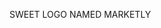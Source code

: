 SWEET LOGO NAMED MARKETLY
<!DOCTYPE html>
<html>
<head>
    <title>Marketing App Logo</title>
    <style>
        .logo-container {
            padding: 40px;
            background: linear-gradient(45deg, #6366f1, #3b82f6);
            border-radius: 20px;
            display: inline-block;
            box-shadow: 0 10px 30px rgba(99, 102, 241, 0.3);
            position: relative;
            overflow: hidden;
        }

        .logo {
            width: 180px;
            height: 180px;
            position: relative;
            animation: float 3s ease-in-out infinite;
        }

        /* Main Logo Symbol */
        .cube {
            position: absolute;
            width: 60px;
            height: 60px;
            background: rgba(255, 255, 255, 0.9);
            transform: rotate(45deg);
            top: 40px;
            left: 60px;
            border-radius: 12px;
            box-shadow: 0 5px 15px rgba(0,0,0,0.1);
        }

        .cube::before {
            content: '';
            position: absolute;
            width: 100%;
            height: 100%;
            background: rgba(255, 255, 255, 0.6);
            transform: translateX(30px) translateY(-30px) rotate(45deg);
            border-radius: 12px;
        }

        /* Surrounding Elements */
        .nodes {
            position: absolute;
            width: 100%;
            height: 100%;
        }

        .node {
            position: absolute;
            width: 20px;
            height: 20px;
            background: #fff;
            border-radius: 50%;
            animation: pulse 2s infinite;
        }

        .node:nth-child(1) { top: 20px; left: 80px; }
        .node:nth-child(2) { top: 80px; left: 20px; }
        .node:nth-child(3) { top: 80px; right: 20px; }
        .node:nth-child(4) { bottom: 20px; left: 80px; }

        .connections {
            position: absolute;
            width: 100%;
            height: 100%;
            stroke: white;
            stroke-width: 2;
            fill: none;
        }

        /* Text Element */
        .logo-text {
            position: absolute;
            bottom: -25px;
            left: 50%;
            transform: translateX(-50%);
            color: white;
            font-family: 'Arial', sans-serif;
            font-weight: bold;
            font-size: 1.4em;
            text-shadow: 0 2px 4px rgba(0,0,0,0.2);
            letter-spacing: 2px;
            background: linear-gradient(45deg, #fff, #e0e7ff);
            -webkit-background-clip: text;
            -webkit-text-fill-color: transparent;
        }

        /* Animations */
        @keyframes float {
            0%, 100% { transform: translateY(0); }
            50% { transform: translateY(-10px); }
        }

        @keyframes pulse {
            0%, 100% { transform: scale(1); opacity: 0.8; }
            50% { transform: scale(1.2); opacity: 1; }
        }

        .logo-container::after {
            content: '';
            position: absolute;
            width: 200%;
            height: 200%;
            background: radial-gradient(circle, rgba(255,255,255,0.1) 0%, rgba(255,255,255,0) 70%);
            top: -50%;
            left: -50%;
            animation: glow 4s linear infinite;
        }

        @keyframes glow {
            0% { transform: rotate(0deg); }
            100% { transform: rotate(360deg); }
        }
    </style>
</head>
<body>
    <div class="logo-container">
        <div class="logo">
            <div class="nodes">
                <div class="node"></div>
                <div class="node"></div>
                <div class="node"></div>
                <div class="node"></div>
            </div>
            <svg class="connections">
                <path d="M80 20L100 60L80 100L60 60Z" />
                <path d="M20 80L60 100L100 80L60 60Z" />
            </svg>
            <div class="cube"></div>
            <div class="logo-text">MARKETLY</div>
        </div>
    </div>
</body>
</html>
